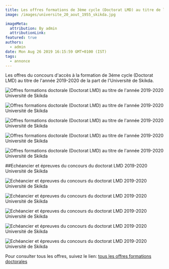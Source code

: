```yaml
---
title: Les offres formations de 3ème cycle (Doctorat LMD) au titre de l’année 2019/2020 Université de Skikda.
image: /images/universite_20_aout_1955_skikda.jpg

imageMeta:
  attribution: By admin
  attributionLink:
featured: true
authors:
  - admin
date: Mon Aug 26 2019 16:15:59 GMT+0100 (IST)
tags:
  - annonce
---
```

Les offres du concours d'accès à la formation de 3éme cycle (Doctorat LMD) au titre de l'année 2019-2020 de la part de l'Université de Skikda.

![Offres formations doctorale (Doctorat LMD) au titre de l'année 2019-2020 Université de Skikda](/images/offres-formations-doctorale-universite-de-skikda.jpg)

![Offres formations doctorale (Doctorat LMD) au titre de l'année 2019-2020 Université de Skikda](/images/offres-formations-doctorale-universite-de-skikda-2.jpg)

![Offres formations doctorale (Doctorat LMD) au titre de l'année 2019-2020 Université de Skikda](/images/offres-formations-doctorale-universite-de-skikda-3.jpg)

![Offres formations doctorale (Doctorat LMD) au titre de l'année 2019-2020 Université de Skikda](/images/offres-formations-doctorale-universite-de-skikda-4.jpg)

![Offres formations doctorale (Doctorat LMD) au titre de l'année 2019-2020 Université de Skikda](/images/offres-formations-doctorale-universite-de-skikda-5.jpg)

##Echéancier et épreuves du concours du doctorat LMD 2019-2020 Université de Skikda

![Echéancier et épreuves du concours du doctorat LMD 2019-2020  Université de Skikda](/images/epreuve-doctorat-lmd-skikda.jpg)

![Echéancier et épreuves du concours du doctorat LMD 2019-2020  Université de Skikda](/images/epreuve-doctorat-lmd-skikda-2.jpg)

![Echéancier et épreuves du concours du doctorat LMD 2019-2020  Université de Skikda](/images/epreuve-doctorat-lmd-skikda-3.jpg)

![Echéancier et épreuves du concours du doctorat LMD 2019-2020  Université de Skikda](/images/epreuve-doctorat-lmd-skikda-4.jpg)

![Echéancier et épreuves du concours du doctorat LMD 2019-2020  Université de Skikda](/images/epreuve-doctorat-lmd-skikda-5.jpg)

Pour consulter tous les offres, suivez le lien: [tous les offres formations doctorales](/tous-les-offres-de-formations-doctorale-lmd-2019-2020/)
